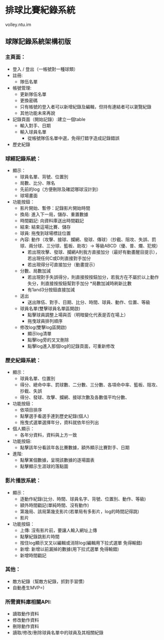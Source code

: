 # 排球比賽紀錄系統
volley.ntu.im
## 球隊記錄系統架構初版
### 主頁面：
* 登入 / 登出（一帳號對一種球類）
* 註冊:
  * 隊伍名單
* 帳號管理:
  * 更新隊伍名單
  * 更換密碼
  * 只有帳號的登入者可以新增紀錄及編輯，但持有連結者可以瀏覽紀錄
  * 其他功能未來再說
* 記錄頁面（開始記錄）:建立一個table
  * 輸入對手、日期
  * 輸入球員名單
    * 從帳號隊伍名單中選，免得打錯字造成記錄錯誤
* 歷史紀錄
### 球經記錄系統：
* 顯示：
  * 球員名單、背號、位置別
  * 局數、比分、隊名
  * 先前的log（方便刪除及確認哪球沒計到）
  * 球場畫面
* 功能按鈕：
  * 影片開始、暫停：記錄影片開始時間
  * 換局: 進入下一局，儲存、重置數據
  * 時間戳記: 向資料庫送出時間戳記
  * 結束: 結束這場比賽、儲存
  * 球員: 拖曳到球場標註位置
  * 內容: 動作（攻擊、接球、攔網、發球、傳球）（抄截、阻攻、失誤、罰球、兩分球、三分球、籃板、助攻）-> 等級ABCD（優、普、爛、犯規）
    * 若出現攻擊、發球、攔網A則我方直接加分（最好有動畫醒目提示），若出現任何C或D則直接對手加分
    * 若出現得分可直接加分（動畫提示）
  * 分數、局數加減
    * 若出現對手失誤得分，則直接按按鈕加分，若我方在不屬於以上動作失分，則直接按按鈕幫對手加分
    *局數加減時刷新比數
    * 有1and3分按鈕直接加減
  * 送出
    * 送出隊伍、對手、日期、比分、時間、球員、動作、位置、等級
  * 球員名單(雙擊球員名單區開啟)
    * 點擊球員調整上場與否（明暗變化代表是否在場上）
    * 拖曳球員排列順序
  * 修改log(雙擊log區開啟)
    * 顯示log清單
    * 點擊log旁的叉叉刪除
    * 點擊log進入那個log的記錄頁面，可重新修改
### 歷史紀錄系統：
* 顯示：
  * 球員名單、位置別
  * 得分、總命中率、罰球數、二分數、三分數、各項命中率、籃板、阻攻、抄截、失誤
  * 得分、發球、攻擊、攔網、接球次數及各數值平均分數、
* 功能按鈕：
  * 依項目排序
  * 點擊選手看選手連到歷史紀錄(個人)
  * 拖曳式選單選擇年分，資料就依年份列出
* 個人顯示：
  * 各年分資料，資料與上方一致
* 功能按鈕:
  * 點擊該年分看該年各比賽數據，額外顯示比賽對手、日期
* 進階:
  * 點擊某個數據，呈現該數據的逐場圖表
  * 點擊顯示生涯球的落點圖

### 影片播放系統：
* 顯示：
  * 逐動作紀錄(比分、時間、球員名字、背號、位置別、動作、等級)
  * 額外時間戳記(單純時間、沒有動作)
  * 第幾局、該局第幾支影片(若單局有多影片，log的時間記得跳)
  * 影片
* 功能按鈕：
  * 上傳: 沒有影片前，要讓人輸入網址上傳
  * 點擊紀錄跳影片時間
  * 按住log顯示叉叉以編輯或消除log(編輯用下拉式選單 免得輸錯)
  * 新增: 新增以前漏掉的數據(用下拉式選單 免得輸錯)
  * 新增時間戳記
### 其他：
  * 敵方紀錄（幫敵方紀錄，抓對手習慣）
  * 自動產生MVP=)
### 所需資料庫相關API:
  * 讀取動作資料
  * 修改動作資料
  * 刪除動作資料
  * 讀取/修改/刪除球員名單中的球員及其相關紀錄



